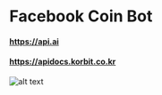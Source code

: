 Facebook Coin Bot 
=======================

#### https://api.ai
#### https://apidocs.korbit.co.kr

![alt text](https://github.com/HiJiGOO/study/blob/master/python/coinbot/demo.png)